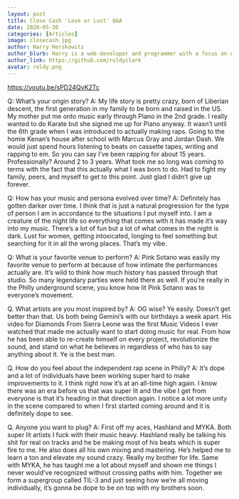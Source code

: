 ```yaml
---
layout: post
title: Close Cash 'Love or Lust' Q&A
date: 2020-05-30
categories: [Articles]
image: closecash.jpg
author: Harry Herskowitz
author_blurb: Harry is a web developer and programmer with a focus on using technology to empower local artists and communities
author_link: https://github.com/roldyclark
avatar: roldy.png
---
```


https://youtu.be/sPD24QvK2Tc

Q: What’s your origin story?
A: My life story is pretty crazy, born of Liberian descent, the first generation in my family to be born and raised in the US. My mother put me onto music early through Piano in the 2nd grade. I really wanted to do Karate but she signed me up for Piano anyway. It wasn’t until the 6th grade when I was introduced to actually making raps. Going to the homie Kenan’s house after school with Marcus Gray and Jordan Dash. We would just spend hours listening to beats on cassette tapes, writing and rapping to em. So you can say I’ve been rapping for about 15 years. Professionally? Around 2 to 3 years. What took me so long was coming to terms with the fact that this actually what I was born to do. Had to fight my family, peers, and myself to get to this point. Just glad I didn’t give up forever.

Q: How has your music and persona evolved over time?
A: Definitely has gotten darker over time. I think that is just a natural progression for the type of person I am in accordance to the situations I put myself into. I am a creature of the night life so everything that comes with it has made it’s way into my music. There’s a lot of fun but a lot of what comes in the night is dark. Lust for women, getting intoxicated, longing to feel something but searching for it in all the wrong places. That’s my vibe.

Q: What is your favorite venue to perform?
A: Pink Sotano was easily my favorite venue to perform at because of how intimate the performances actually are. It’s wild to think how much history has passed through that studio. So many legendary parties were held there as well. If you’re really in the Philly underground scene, you know how lit Pink Sotano was to everyone’s movement.

Q. What artists are you most inspired by?
A: OG wise? Ye easily. Doesn’t get better than that. Us both being Gemini’s with our birthdays a week apart. His video for Diamonds From Sierra Leone was the first Music Videos I ever watched that made me actually want to start doing music for real. From how he has been able to re-create himself on every project, revolutionize the sound, and stand on what he believes in regardless of who has to say anything about it. Ye is the best man.

Q. How do you feel about the independent rap scene in Philly?
A: It’s dope and a lot of individuals have been working super hard to make improvements to it. I think right now it’s at an all-time high again. I know there was an era before us that was super lit and the vibe I get from everyone is that it’s heading in that direction again. I notice a lot more unity in the scene compared to when I first started coming around and it is definitely dope to see.

Q. Anyone you want to plug?
A: First off my aces, Hashland and MYKA. Both super lit artists I fuck with their music heavy. Hashland really be talking his shit for real on tracks and he be making most of his beats which is super fire to me. He also does all his own mixing and mastering. He’s helped me to learn a ton and elevate my sound crazy. Really my brother for life. Same with MYKA, he has taught me a lot about myself and shown me things I never would’ve recognized without crossing paths with him. Together we form a supergroup called TIL-3 and just seeing how we’re all moving individually, it’s gonna be dope to be on top with my brothers soon.
